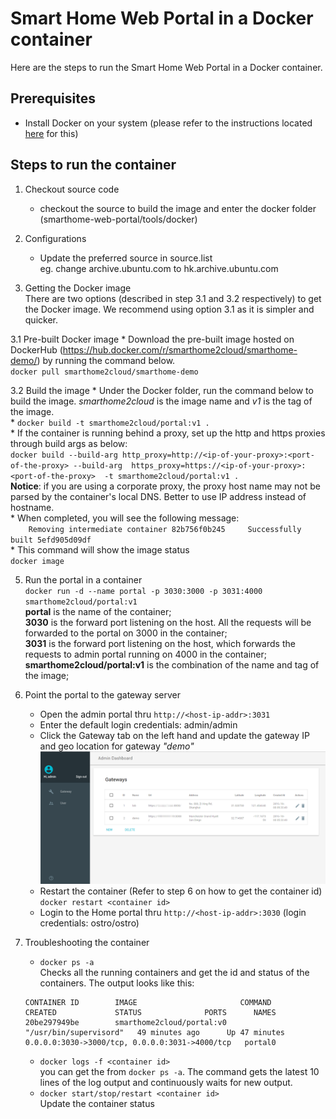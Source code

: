 Smart Home Web Portal in a Docker container
===========================================

Here are the steps to run the Smart Home Web Portal in a Docker container.

## Prerequisites
* Install Docker on your system (please refer to the instructions located [here](https://docs.docker.com/engine/installation/) for this)

## Steps to run the container
1. Checkout source code
    * checkout the source to build the image and enter the docker folder (smarthome-web-portal/tools/docker)

2. Configurations
    * Update the preferred source in source.list    
      eg. change archive.ubuntu.com to hk.archive.ubuntu.com

3. Getting the Docker image     
   There are two options (described in step 3.1 and 3.2 respectively) to get the Docker image. We recommend using option 3.1 as it is simpler and quicker.
   
  3.1 Pre-built Docker image
     * Download the pre-built image hosted on DockerHub (https://hub.docker.com/r/smarthome2cloud/smarthome-demo/) by running the command below.   
   `docker pull smarthome2cloud/smarthome-demo`
  
  3.2 Build the image
     * Under the Docker folder, run the command below to build the image. *smarthome2cloud* is the image name and *v1* is the tag of the image.    
        * `docker build -t smarthome2cloud/portal:v1 .`    
        * If the container is running behind a proxy, set up the http and https proxies through build args as below:    
        `docker build --build-arg http_proxy=http://<ip-of-your-proxy>:<port-of-the-proxy> --build-arg  https_proxy=https://<ip-of-your-proxy>:<port-of-the-proxy>  -t smarthome2cloud/portal:v1 .`    
        **Notice**: if you are using a corporate proxy, the proxy host name may not be parsed by the container's local DNS. Better to use IP address instead of hostname.     
        * When completed, you will see the following message:     
            ```    
            Removing intermediate container 82b756f0b245    
            Successfully built 5efd905d09df    
            ```       
    * This command will show the image status   
        `docker image`

5. Run the portal in a container    
    `docker run -d --name portal -p 3030:3000 -p 3031:4000 smarthome2cloud/portal:v1 `    
    **portal** is the name of the container;    
    **3030** is the forward port listening on the host. All the requests will be forwarded to the portal on 3000 in the container;    
    **3031** is the forward port listening on the host, which forwards the requests to admin portal running on 4000 in the container;        
    **smarthome2cloud/portal:v1** is the combination of the name and tag of the image;    

6. Point the portal to the gateway server
   * Open the admin portal thru `http://<host-ip-addr>:3031`
   * Enter the default login credentials: admin/admin
   * Click the Gateway tab on the left hand and update the gateway IP and geo location for gateway *"demo"*
      ![admin portal](../../screenshots/smarthome-adminportal.PNG)    
   * Restart the container (Refer to step 6 on how to get the container id)    
      `docker restart <container id>`
   * Login to the Home portal thru `http://<host-ip-addr>:3030` (login credentials: ostro/ostro)

7. Troubleshooting the container
    * `docker ps -a`     
    Checks all the running containers and get the id and status of the containers. The output looks like this: 
    ```
    CONTAINER ID        IMAGE                       COMMAND                  CREATED             STATUS              PORTS      NAMES
    20be297949be        smarthome2cloud/portal:v0   "/usr/bin/supervisord"   49 minutes ago      Up 47 minutes       0.0.0.0:3030->3000/tcp, 0.0.0.0:3031->4000/tcp   portal0
    ```
    * `docker logs -f <container id>`    
   you can get the <container id> from `docker ps -a`. The command gets the latest 10 lines of the log output and continuously waits for new output. 
    * `docker start/stop/restart <container id>`    
    Update the container status
   
